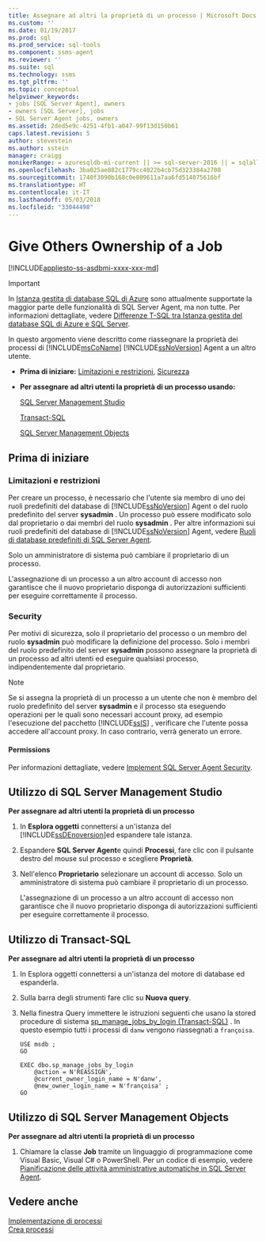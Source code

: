 ```yaml
---
title: Assegnare ad altri la proprietà di un processo | Microsoft Docs
ms.custom: ''
ms.date: 01/19/2017
ms.prod: sql
ms.prod_service: sql-tools
ms.component: ssms-agent
ms.reviewer: ''
ms.suite: sql
ms.technology: ssms
ms.tgt_pltfrm: ''
ms.topic: conceptual
helpviewer_keywords:
- jobs [SQL Server Agent], owners
- owners [SQL Server], jobs
- SQL Server Agent jobs, owners
ms.assetid: 2ded5e9c-4251-4fb1-a047-99f13d150b61
caps.latest.revision: 5
author: stevestein
ms.author: sstein
manager: craigg
monikerRange: = azuresqldb-mi-current || >= sql-server-2016 || = sqlallproducts-allversions
ms.openlocfilehash: 3ba025ae882c1779cc4022b4cb75d323384a2708
ms.sourcegitcommit: 1740f3090b168c0e809611a7aa6fd514075616bf
ms.translationtype: HT
ms.contentlocale: it-IT
ms.lasthandoff: 05/03/2018
ms.locfileid: "33044498"
---
```

# <a name="give-others-ownership-of-a-job"></a>Give Others Ownership of a Job
[!INCLUDE[appliesto-ss-asdbmi-xxxx-xxx-md](../../includes/appliesto-ss-asdbmi-xxxx-xxx-md.md)]

> [!IMPORTANT]  
> In [Istanza gestita di database SQL di Azure](https://docs.microsoft.com/azure/sql-database/sql-database-managed-instance) sono attualmente supportate la maggior parte delle funzionalità di SQL Server Agent, ma non tutte. Per informazioni dettagliate, vedere [Differenze T-SQL tra Istanza gestita del database SQL di Azure e SQL Server](https://docs.microsoft.com/azure/sql-database/sql-database-managed-instance-transact-sql-information#sql-server-agent).

In questo argomento viene descritto come riassegnare la proprietà dei processi di [!INCLUDE[msCoName](../../includes/msconame_md.md)] [!INCLUDE[ssNoVersion](../../includes/ssnoversion_md.md)] Agent a un altro utente.  
  
-   **Prima di iniziare:**  [Limitazioni e restrizioni](#Restrictions), [Sicurezza](#Security)  
  
-   **Per assegnare ad altri utenti la proprietà di un processo usando:**  
  
    [SQL Server Management Studio](#SSMSProc2)  
  
    [Transact-SQL](#TsqlProc2)  
  
    [SQL Server Management Objects](#SMOProc2)  
  
## <a name="BeforeYouBegin"></a>Prima di iniziare  
  
### <a name="Restrictions"></a>Limitazioni e restrizioni  
Per creare un processo, è necessario che l'utente sia membro di uno dei ruoli predefiniti del database di [!INCLUDE[ssNoVersion](../../includes/ssnoversion_md.md)] Agent o del ruolo predefinito del server **sysadmin** . Un processo può essere modificato solo dal proprietario o dai membri del ruolo **sysadmin** . Per altre informazioni sui ruoli predefiniti del database di [!INCLUDE[ssNoVersion](../../includes/ssnoversion_md.md)] Agent, vedere [Ruoli di database predefiniti di SQL Server Agent](../../ssms/agent/sql-server-agent-fixed-database-roles.md).  
  
Solo un amministratore di sistema può cambiare il proprietario di un processo.  
  
L'assegnazione di un processo a un altro account di accesso non garantisce che il nuovo proprietario disponga di autorizzazioni sufficienti per eseguire correttamente il processo.  
  
### <a name="Security"></a>Security  
Per motivi di sicurezza, solo il proprietario del processo o un membro del ruolo **sysadmin** può modificare la definizione del processo. Solo i membri del ruolo predefinito del server **sysadmin** possono assegnare la proprietà di un processo ad altri utenti ed eseguire qualsiasi processo, indipendentemente dal proprietario.  
  
> [!NOTE]  
> Se si assegna la proprietà di un processo a un utente che non è membro del ruolo predefinito del server **sysadmin** e il processo sta eseguendo operazioni per le quali sono necessari account proxy, ad esempio l'esecuzione del pacchetto [!INCLUDE[ssIS](../../includes/ssis_md.md)] , verificare che l'utente possa accedere all'account proxy. In caso contrario, verrà generato un errore.  
  
#### <a name="Permissions"></a>Permissions  
Per informazioni dettagliate, vedere [Implement SQL Server Agent Security](../../ssms/agent/implement-sql-server-agent-security.md).  
  
## <a name="SSMSProc2"></a>Utilizzo di SQL Server Management Studio  
**Per assegnare ad altri utenti la proprietà di un processo**  
  
1.  In **Esplora oggetti** connettersi a un'istanza del [!INCLUDE[ssDEnoversion](../../includes/ssdenoversion_md.md)]ed espandere tale istanza.  
  
2.  Espandere **SQL Server Agent**e quindi **Processi**, fare clic con il pulsante destro del mouse sul processo e scegliere **Proprietà**.  
  
3.  Nell'elenco **Proprietario** selezionare un account di accesso. Solo un amministratore di sistema può cambiare il proprietario di un processo.  
  
    L'assegnazione di un processo a un altro account di accesso non garantisce che il nuovo proprietario disponga di autorizzazioni sufficienti per eseguire correttamente il processo.  
  
## <a name="TsqlProc2"></a>Utilizzo di Transact-SQL  
**Per assegnare ad altri utenti la proprietà di un processo**  
  
1.  In Esplora oggetti connettersi a un'istanza del motore di database ed espanderla.  
  
2.  Sulla barra degli strumenti fare clic su **Nuova query**.  
  
3.  Nella finestra Query immettere le istruzioni seguenti che usano la stored procedure di sistema [sp_manage_jobs_by_login (Transact-SQL)](http://msdn.microsoft.com/en-us/832ec15a-6e92-4eb5-8c4a-af4dba79fbaa) . In questo esempio tutti i processi di `danw` vengono riassegnati a `françoisa`.  
  
    ```  
    USE msdb ;  
    GO  
  
    EXEC dbo.sp_manage_jobs_by_login  
        @action = N'REASSIGN',  
        @current_owner_login_name = N'danw',  
        @new_owner_login_name = N'françoisa' ;  
    GO  
    ```  
  
## <a name="SMOProc2"></a>Utilizzo di SQL Server Management Objects  
**Per assegnare ad altri utenti la proprietà di un processo**  
  
1.  Chiamare la classe **Job** tramite un linguaggio di programmazione come Visual Basic, Visual C# o PowerShell. Per un codice di esempio, vedere [Pianificazione delle attività amministrative automatiche in SQL Server Agent](http://msdn.microsoft.com/en-us/900242ad-d6a2-48e9-8a1b-f0eea4413c16).  
  
## <a name="see-also"></a>Vedere anche  
[Implementazione di processi](../../ssms/agent/implement-jobs.md)  
[Crea processi](../../ssms/agent/create-jobs.md)  
  
